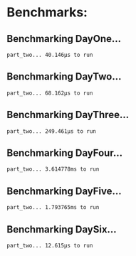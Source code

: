# Benchmarks:
## Benchmarking DayOne...
```part_one...	75.653µs to run
part_two...	40.146µs to run
```
## Benchmarking DayTwo...
```part_one...	70.922µs to run
part_two...	68.162µs to run
```
## Benchmarking DayThree...
```part_one...	189.324µs to run
part_two...	249.461µs to run
```
## Benchmarking DayFour...
```part_one...	3.605445ms to run
part_two...	3.614778ms to run
```
## Benchmarking DayFive...
```part_one...	1.503163ms to run
part_two...	1.793765ms to run
```
## Benchmarking DaySix...
```part_one...	7.967µs to run
part_two...	12.615µs to run
```
